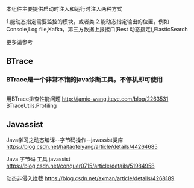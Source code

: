 本组件主要提供启动时注入和运行时注入两种方式

1.能动态指定需要监控的模块，或者类
2.能动态指定输出的位置，例如Console,Log file,Kafka，第三方数据上报接口(Rest 动态指定),ElasticSearch



更多请参考

## BTrace 

### BTrace是一个非常不错的java诊断工具。不停机即可使用


##
用BTrace排查性能问题
http://jamie-wang.iteye.com/blog/2263531
BTraceUtils.Profiling



## Javassist 
Java学习之动态编译--字节码操作--javassist类库
https://blog.csdn.net/haitaofeiyang/article/details/44264685

Java 字节码 工具 javassist
https://blog.csdn.net/conquer0715/article/details/51984958

 动态非侵入拦截
https://blog.csdn.net/axman/article/details/4268189